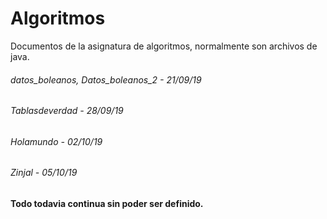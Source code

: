 # Algoritmos

Documentos de la asignatura de algoritmos, normalmente son archivos de java.

###### datos_boleanos, Datos_boleanos_2 - 21/09/19
###### Tablasdeverdad - 28/09/19
###### Holamundo - 02/10/19
###### Zinjal - 05/10/19

**Todo todavia continua sin poder ser definido.**
